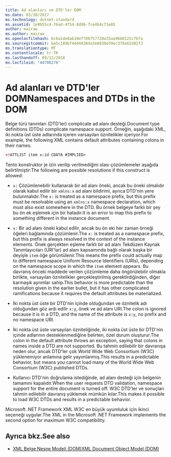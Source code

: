 ```yaml
---
title: Ad alanları ve DTD'ler DOM
ms.date: 03/30/2017
ms.technology: dotnet-standard
ms.assetid: 1e9b55c4-76ad-4f54-8d96-7ce4b4cf1e05
author: mairaw
ms.author: mairaw
ms.openlocfilehash: bc8a1de8ab10eff88757720a35aa9668125cfbfa
ms.sourcegitcommit: ba5c189bf44d44204a3e8838e59ec378a62d82f3
ms.translationtype: MT
ms.contentlocale: tr-TR
ms.lasthandoff: 09/12/2018
ms.locfileid: "44708276"
---
```

# <a name="namespaces-and-dtds-in-the-dom"></a><span data-ttu-id="eb2b7-102">Ad alanları ve DTD'ler DOM</span><span class="sxs-lookup"><span data-stu-id="eb2b7-102">Namespaces and DTDs in the DOM</span></span>
<span data-ttu-id="eb2b7-103">Belge türü tanımları (DTD'ler) complicate ad alanı desteği.</span><span class="sxs-lookup"><span data-stu-id="eb2b7-103">Document type definitions (DTDs) complicate namespace support.</span></span> <span data-ttu-id="eb2b7-104">Örneğin, aşağıdaki XML, iki nokta üst üste adlarında içeren varsayılan öznitelikler içeriyor.</span><span class="sxs-lookup"><span data-stu-id="eb2b7-104">For example, the following XML contains default attributes containing colons in their names.</span></span>  
  
```xml  
<!ATTLIST item x:id CDATA #IMPLIED>  
```  
  
 <span data-ttu-id="eb2b7-105">Tento konstruktor je izin verilip verilmediğini olası çözümlemeler aşağıda belirtilmiştir:</span><span class="sxs-lookup"><span data-stu-id="eb2b7-105">The following are possible resolutions if this construct is allowed:</span></span>  
  
-   <span data-ttu-id="eb2b7-106">`x:` Çözümlenebilir kullanarak bir ad alanı öneki, ancak bu öneki olmalıdır olarak kabul edilir bir `xmlns:x` ad alanı bildirimi, ayrıca DTD'nin yere bulunmalıdır.</span><span class="sxs-lookup"><span data-stu-id="eb2b7-106">The `x:` is treated as a namespace prefix, but this prefix must be resolvable using an `xmlns:x` namespace declaration, which must also exist somewhere in the DTD.</span></span> <span data-ttu-id="eb2b7-107">Bu örnek belgeye farklı bir şey bu ön ek eşlemek için bir hatadır.</span><span class="sxs-lookup"><span data-stu-id="eb2b7-107">It is an error to map this prefix to something different in the instance document.</span></span>  
  
-   <span data-ttu-id="eb2b7-108">`x:` Bir ad alanı öneki kabul edilir, ancak bu ön eki her zaman örneği öğeleri bağlamında çözümlenir.</span><span class="sxs-lookup"><span data-stu-id="eb2b7-108">The `x:` is treated as a namespace prefix, but this prefix is always resolved in the context of the instance elements.</span></span> <span data-ttu-id="eb2b7-109">Önek gerçekten eşleme farklı bir ad alanı Tekdüzen Kaynak Tanımlayıcıları (URI'lar) ad alanı kapsamında bağlı olarak başka bir deyişle `item` öğe görüntülenir.</span><span class="sxs-lookup"><span data-stu-id="eb2b7-109">This means the prefix could actually map to different namespace Uniform Resource Identifiers (URIs), depending on the namespace scope in which the `item` element appears.</span></span> <span data-ttu-id="eb2b7-110">Bu davranış önceki maddede verilen çözümleme daha öngörülebilir olmakla birlikte, varsayılan öznitelikler gerçekleştirilmiş gerektirdiğinden, diğer karmaşık ayrımlar sahip.</span><span class="sxs-lookup"><span data-stu-id="eb2b7-110">This behavior is more predictable than the resolution given in the earlier bullet, but it has other complicated ramifications because it requires the default attributes be materialized.</span></span>  
  
-   <span data-ttu-id="eb2b7-111">İki nokta üst üste bir DTD'nin içinde olduğundan ve öznitelik adı olduğundan göz ardı edilir `x:y`, önek ve ad alanı URI.</span><span class="sxs-lookup"><span data-stu-id="eb2b7-111">The colon is ignored because it is in a DTD, and the name of the attribute is `x:y`, no prefix and no namespace URI.</span></span>  
  
-   <span data-ttu-id="eb2b7-112">İki nokta üst üste varsayılan özniteliğinde, iki nokta üst üste bir DTD'nin içinde adlarının desteklenmediğine belirten, özel durum oluşturur.</span><span class="sxs-lookup"><span data-stu-id="eb2b7-112">The colon in the default attribute throws an exception, saying that colons in names inside a DTD are not supported.</span></span> <span data-ttu-id="eb2b7-113">Bu tahmin edilebilir bir davranışa neden olur, ancak DTD'ler çok World Wide Web Consortium (W3C) yüklenemiyor anlamına gelir yayımlanmış.</span><span class="sxs-lookup"><span data-stu-id="eb2b7-113">This results in a predictable behavior, but means you cannot load many of the World Wide Web Consortium (W3C) published DTDs.</span></span>  
  
-   <span data-ttu-id="eb2b7-114">Kullanıcı DTD'nin doğrulama istediğinde, ad alanı desteği için belgenin tamamını kapalıdır.</span><span class="sxs-lookup"><span data-stu-id="eb2b7-114">When the user requests DTD validation, namespace support for the entire document is turned off.</span></span> <span data-ttu-id="eb2b7-115">W3C DTD'ler ve sonuçları tahmin edilebilir davranış yüklemek mümkün kılar.</span><span class="sxs-lookup"><span data-stu-id="eb2b7-115">This makes it possible to load W3C DTDs and results in a predictable behavior.</span></span>  
  
 <span data-ttu-id="eb2b7-116">Microsoft .NET Framework XML W3C en büyük uyumluluk için ikinci seçeneği uygular.</span><span class="sxs-lookup"><span data-stu-id="eb2b7-116">The XML in the Microsoft .NET Framework implements the second option for maximum W3C compatibility.</span></span>  
  
## <a name="see-also"></a><span data-ttu-id="eb2b7-117">Ayrıca bkz.</span><span class="sxs-lookup"><span data-stu-id="eb2b7-117">See also</span></span>

- [<span data-ttu-id="eb2b7-118">XML Belge Nesne Modeli (DOM)</span><span class="sxs-lookup"><span data-stu-id="eb2b7-118">XML Document Object Model (DOM)</span></span>](../../../../docs/standard/data/xml/xml-document-object-model-dom.md)
